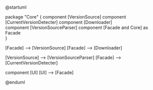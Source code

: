 @startuml

package "Core" {
    component [VersionSource]
    component [CurrentVersionDetecter]
    component [Downloader]   
    component [VersionSourceParser] 
    component [Facade and Core] as Facade    
}

[Facade] --> [VersionSource]
[Facade] --> [Downloader]

[VersionSource] --> [VersionSourceParser]
[Facade] --> [CurrentVersionDetecter]

component [UI]
[UI] --> [Facade]














@enduml
